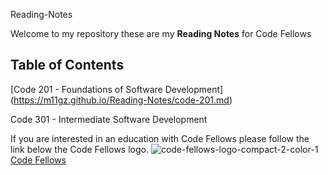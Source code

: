 Reading-Notes

Welcome to my repository these are my **Reading Notes** for Code Fellows


## Table of Contents ##

[Code 201 - Foundations of Software Development] (https://m11gz.github.io/Reading-Notes/code-201.md)

Code 301 - Intermediate Software Development


If you are interested in an education with Code Fellows please follow the link below the Code Fellows logo. 
![code-fellows-logo-compact-2-color-1](https://user-images.githubusercontent.com/93104234/178355894-6d191018-47ee-4e4e-9927-3d0f429be295.png)
[Code Fellows](https://www.codefellows.org)

